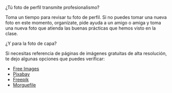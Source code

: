 ¿Tú foto de perfil transmite profesionalismo?

Toma un tiempo para revisar tu foto de perfil. Si no puedes tomar una nueva foto en este momento, organízate, pide ayuda a un amigo o amiga y toma una nueva foto que atienda las buenas prácticas que hemos visto en la clase.

¿Y para la foto de capa?

Si necesitas referencia de páginas de imágenes gratuitas de alta resolución, te dejo algunas opciones que puedes verificar:

- [Free Images](https://www.freeimages.com/es)
- [Pixabay](https://pixabay.com/es/)
- [Freepik](https://www.freepik.es/)
- [Morguefile](https://morguefile.com/photos)
